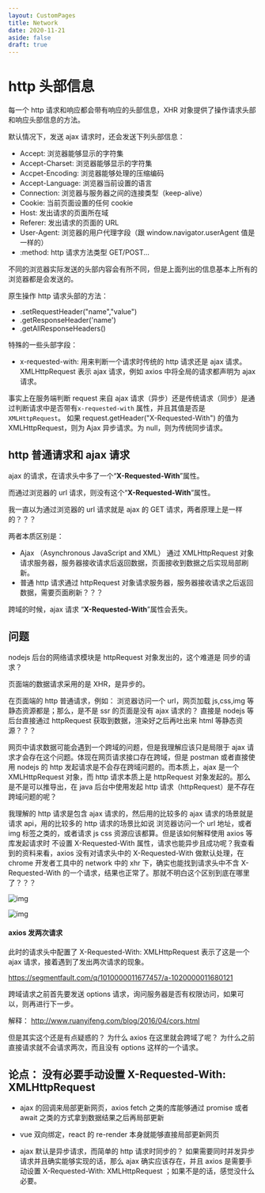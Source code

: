```yaml
---
layout: CustomPages
title: Network
date: 2020-11-21
aside: false
draft: true
---
```


# http 头部信息

每一个 http 请求和响应都会带有响应的头部信息，XHR 对象提供了操作请求头部和响应头部信息的方法。

默认情况下，发送 ajax 请求时，还会发送下列头部信息：

- Accept: 浏览器能够显示的字符集
- Accept-Charset: 浏览器能够显示的字符集
- Accpet-Encoding: 浏览器能够处理的压缩编码
- Accept-Language: 浏览器当前设置的语言
- Connection: 浏览器与服务器之间的连接类型（keep-alive）
- Cookie: 当前页面设置的任何 cookie
- Host: 发出请求的页面所在域
- Referer: 发出请求的页面的 URL
- User-Agent: 浏览器的用户代理字段（跟 window.navigator.userAgent 值是一样的）
- :method: http 请求方法类型 GET/POST...

不同的浏览器实际发送的头部内容会有所不同，但是上面列出的信息基本上所有的浏览器都是会发送的。

原生操作 http 请求头部的方法：

- .setRequestHeader("name","value")
- .getResponseHeader('name')
- .getAllResponseHeaders()

特殊的一些头部字段：

- x-requested-with: 用来判断一个请求时传统的 http 请求还是 ajax 请求。XMLHttpRequest 表示 ajax 请求，例如 axios 中将全局的请求都声明为 ajax 请求。

事实上在服务端判断 request 来自 ajax 请求（异步）还是传统请求（同步）是通过判断请求中是否带有`x-requested-with` 属性，并且其值是否是`XMLHttpRequest`。 如果 request.getHeader("X-Requested-With") 的值为 XMLHttpRequest，则为 Ajax 异步请求。为 null，则为传统同步请求。

## http 普通请求和 ajax 请求

ajax 的请求，在请求头中多了一个“**X-Requested-With**”属性。

而通过浏览器的 url 请求，则没有这个“**X-Requested-With**”属性。

我一直以为通过浏览器的 url 请求就是 ajax 的 GET 请求，两者原理上是一样的？？？

两者本质区别是：

- Ajax （Asynchronous JavaScript and XML） 通过 XMLHttpRequest 对象请求服务器，服务器接收请求后返回数据，页面接收到数据之后实现局部刷新。
- 普通 http 请求通过 httpRequest 对象请求服务器，服务器接收请求之后返回数据，需要页面刷新？？？

跨域的时候，ajax 请求 “**X-Requested-With**”属性会丢失。

## 问题

nodejs 后台的网络请求模块是 httpRequest 对象发出的，这个难道是 同步的请求？

页面端的数据请求采用的是 XHR，是异步的。

在页面端的 http 普通请求，例如： 浏览器访问一个 url，网页加载 js,css,img 等静态资源都是；那么，是不是 ssr 的页面是没有 ajax 请求的？ 直接是 nodejs 等后台直接通过 httpRequest 获取到数据，渲染好之后再吐出来 html 等静态资源？？？

网页中请求数据可能会遇到一个跨域的问题，但是我理解应该只是局限于 ajax 请求才会存在这个问题。体现在网页请求接口存在跨域，但是 postman 或者直接使用 nodejs 的 http 发起请求是不会存在跨域问题的。而本质上，ajax 是一个 XMLHttpRequest 对象，而 http 请求本质上是 httpRequest 对象发起的。那么是不是可以推导出，在 java 后台中使用发起 http 请求（httpRequest）是不存在跨域问题的呢？

我理解的 http 请求是包含 ajax 请求的，然后用的比较多的 ajax 请求的场景就是 请求 api，用的比较多的 http 请求的场景比如说 浏览器访问一个 url 地址，或者 img 标签之类的，或者请求 js css 资源应该都算。但是该如何解释使用 axios 等库发起请求时 不设置 X-Requested-With 属性，请求也能异步且成功呢？我查看到的资料来看，axios 没有对请求头中的 X-Requested-With 做默认处理，在 chrome 开发者工具中的 network 中的 xhr 下，确实也能找到请求头中不含 X-Requested-With 的一个请求，结果也正常了。那就不明白这个区别到底在哪里了？？？

![img](https://reactchina.sxlcdn.com/uploads/default/original/2X/d/df46d1bc674f83a697fcb156c30a3a479621557e.jpeg)

![img](https://reactchina.sxlcdn.com/uploads/default/original/2X/c/c65f5adfdde3fe9e1057fb4e93bb269872ba72a2.jpeg)

#### axios 发两次请求

此时的请求头中配置了 X-Requested-With: XMLHttpRequest 表示了这是一个 ajax 请求，接着遇到了发出两次请求的现象。

https://segmentfault.com/q/1010000011677457/a-1020000011680121

跨域请求之前首先要发送 options 请求，询问服务器是否有权限访问，如果可以，则再进行下一步。

解释： http://www.ruanyifeng.com/blog/2016/04/cors.html

但是其实这个还是有点疑惑的？ 为什么 axios 在这里就会跨域了呢？ 为什么之前直接请求就不会请求两次，而且没有 options 这样的一个请求。

## 论点： 没有必要手动设置 X-Requested-With: XMLHttpRequest

- ajax 的回调来局部更新网页，axios fetch 之类的库能够通过 promise 或者 await 之类的方式拿到数据结果之后再局部更新

- vue 双向绑定，react 的 re-render 本身就能够直接局部更新网页

- ajax 默认是异步请求，而简单的 http 请求时同步的？ 如果需要同时并发异步请求并且确实能够实现的话，那么 ajax 确实应该存在，并且 axios 是需要手动设置 X-Requested-With: XMLHttpRequest ；如果不是的话，感觉没什么必要。
